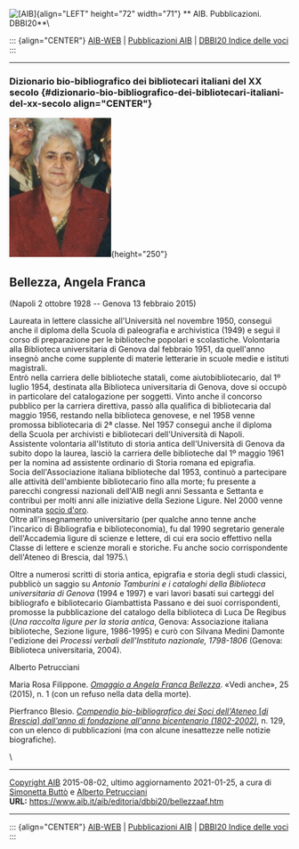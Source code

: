![\[AIB\]](/aib/wi/aibv72.gif){align="LEFT" height="72" width="71"}
** AIB. Pubblicazioni. DBBI20**\

::: {align="CENTER"}
[AIB-WEB](/) \| [Pubblicazioni AIB](/pubblicazioni/) \| [DBBI20 Indice
delle voci](dbbi20.htm)
:::

------------------------------------------------------------------------

### Dizionario bio-bibliografico dei bibliotecari italiani del XX secolo {#dizionario-bio-bibliografico-dei-bibliotecari-italiani-del-xx-secolo align="CENTER"}

![\[Ritratto\]](bellezzaaf.jpg){height="250"}

## Bellezza, Angela Franca

(Napoli 2 ottobre 1928 -- Genova 13 febbraio 2015)

Laureata in lettere classiche all\'Università nel novembre 1950,
conseguì anche il diploma della Scuola di paleografia e archivistica
(1949) e seguì il corso di preparazione per le biblioteche popolari e
scolastiche. Volontaria alla Biblioteca universitaria di Genova dal
febbraio 1951, da quell\'anno insegnò anche come supplente di materie
letterarie in scuole medie e istituti magistrali.\
Entrò nella carriera delle biblioteche statali, come aiutobibliotecario,
dal 1º luglio 1954, destinata alla Biblioteca universitaria di Genova,
dove si occupò in particolare del catalogazione per soggetti. Vinto
anche il concorso pubblico per la carriera direttiva, passò alla
qualifica di bibliotecaria dal maggio 1956, restando nella biblioteca
genovese, e nel 1958 venne promossa bibliotecaria di 2ª classe. Nel 1957
conseguì anche il diploma della Scuola per archivisti e bibliotecari
dell\'Università di Napoli.\
Assistente volontaria all\'Istituto di storia antica dell\'Università di
Genova da subito dopo la laurea, lasciò la carriera delle biblioteche
dal 1º maggio 1961 per la nomina ad assistente ordinario di Storia
romana ed epigrafia.\
Socia dell\'Associazione italiana biblioteche dal 1953, continuò a
partecipare alle attività dell\'ambiente bibliotecario fino alla morte;
fu presente a parecchi congressi nazionali dell\'AIB negli anni Sessanta
e Settanta e contribuì per molti anni alle iniziative della Sezione
Ligure. Nel 2000 venne nominata [socio
d\'oro](/aib/stor/album/socioro2000.htm).\
Oltre all\'insegnamento universitario (per qualche anno tenne anche
l\'incarico di Bibliografia e biblioteconomia), fu dal 1990 segretario
generale dell\'Accademia ligure di scienze e lettere, di cui era socio
effettivo nella Classe di lettere e scienze morali e storiche. Fu anche
socio corrispondente dell\'Ateneo di Brescia, dal 1975.\

Oltre a numerosi scritti di storia antica, epigrafia e storia degli
studi classici, pubblicò un saggio su *Antonio Tamburini e i cataloghi
della Biblioteca universitaria di Genova* (1994 e 1997) e vari lavori
basati sui carteggi del bibliografo e bibliotecario Giambattista Passano
e dei suoi corrispondenti, promosse la pubblicazione del catalogo della
biblioteca di Luca De Regibus (*Una raccolta ligure per la storia
antica*, Genova: Associazione italiana biblioteche, Sezione ligure,
1986-1995) e curò con Silvana Medini Damonte l\'edizione dei *Processi
verbali dell\'Instituto nazionale, 1798-1806* (Genova: Biblioteca
universitaria, 2004).

Alberto Petrucciani

Maria Rosa Filippone. [*Omaggio a Angela Franca
Bellezza*](http://riviste.aib.it/index.php/vedianche/article/view/11374).
«Vedi anche», 25 (2015), n. 1 (con un refuso nella data della morte).

Pierfranco Blesio. [*Compendio bio-bibliografico dei Soci dell\'Ateneo*
\[*di Brescia*\] *dall\'anno di fondazione all\'anno bicentenario
(1802-2002)*](https://www.ateneo.brescia.it/controlpanel/uploads/compendio/B.pdf),
n. 129, con un elenco di pubblicazioni (ma con alcune inesattezze nelle
notizie biografiche).

\

------------------------------------------------------------------------

[Copyright AIB](/su-questo-sito/dichiarazione-di-copyright-aib-web/)
2015-08-02, ultimo aggiornamento 2021-01-25, a cura di [Simonetta
Buttò](/aib/redazione3.htm) e [Alberto
Petrucciani](/su-questo-sito/redazione-aib-web/)\
**URL:** https://www.aib.it/aib/editoria/dbbi20/bellezzaaf.htm

------------------------------------------------------------------------

::: {align="CENTER"}
[AIB-WEB](/) \| [Pubblicazioni AIB](/pubblicazioni/) \| [DBBI20 Indice
delle voci](dbbi20.htm)
:::
